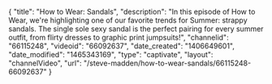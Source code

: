 {
    "title": "How to Wear: Sandals",
    "description": "In this episode of How to Wear, we're highlighting one of our favorite trends for Summer: strappy sandals. The single sole sexy sandal is the perfect pairing for every summer outfit, from flirty dresses to graphic print jumpsuits!",
    "channelid": "66115248",
    "videoid": "66092637",
    "date_created": "1406649601",
    "date_modified": "1465343169",
    "type": "captivate",
    "layout": "channelVideo",
    "url": "\/steve-madden\/how-to-wear-sandals\/66115248-66092637"
}